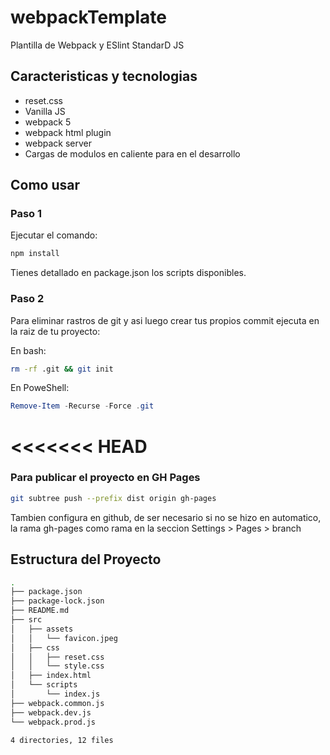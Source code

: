 # webpackTemplate

Plantilla de Webpack y ESlint StandarD JS

## Caracteristicas y tecnologias

- reset.css
- Vanilla JS
- webpack 5
- webpack html plugin
- webpack server
- Cargas de modulos en caliente para en el desarrollo

## Como usar

### Paso 1

Ejecutar el comando:

```bash
npm install
```

Tienes detallado en package.json los scripts disponibles.

### Paso 2

Para eliminar rastros de git y asi luego crear tus propios commit
ejecuta en la raiz de tu proyecto:

En bash:

```bash
rm -rf .git && git init
```

En PoweShell:

```powershell
Remove-Item -Recurse -Force .git
```

# <<<<<<< HEAD

### Para publicar el proyecto en GH Pages

```bash
git subtree push --prefix dist origin gh-pages
```

Tambien configura en github, de ser necesario si no se hizo en automatico,
la rama gh-pages como rama en la seccion Settings > Pages > branch

## Estructura del Proyecto

```bash
.
├── package.json
├── package-lock.json
├── README.md
├── src
│   ├── assets
│   │   └── favicon.jpeg
│   ├── css
│   │   ├── reset.css
│   │   └── style.css
│   ├── index.html
│   └── scripts
│       └── index.js
├── webpack.common.js
├── webpack.dev.js
└── webpack.prod.js

4 directories, 12 files

```
